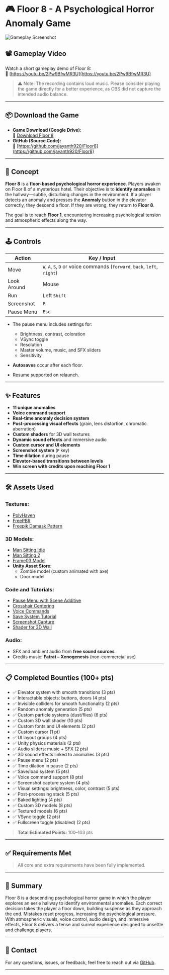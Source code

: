 # 🎮 Floor 8 - A Psychological Horror Anomaly Game

![Gameplay Screenshot](https://img.youtube.com/vi/2Pw9BfwMR3U/hqdefault.jpg)

## 📽 Gameplay Video
Watch a short gameplay demo of Floor 8:  
🔗 [https://youtu.be/2Pw9BfwMR3U](https://youtu.be/2Pw9BfwMR3U)

> ⚠️ Note: The recording contains loud music. Please consider playing the game directly for a better experience, as OBS did not capture the intended audio balance.

---

## 📦 Download the Game
- **Game Download (Google Drive):**  
  🔗 [Download Floor 8](https://drive.google.com/drive/folders/1EDKQX3Yxsglili2aeWm-mabG2mCmlv0e?usp=sharing)  
- **GitHub (Source Code):**  
  🔗 [https://github.com/jayanth920/Floor8](https://github.com/jayanth920/Floor8)

---

## 🧠 Concept

**Floor 8** is a **floor-based psychological horror experience**. Players awaken on Floor 8 of a mysterious hotel. Their objective is to **identify anomalies** in the hallway—subtle, disturbing changes in the environment. If a player detects an anomaly and presses the **Anomaly** button in the elevator correctly, they descend a floor. If they are wrong, they return to **Floor 8**.

The goal is to reach **Floor 1**, encountering increasing psychological tension and atmospheric effects along the way.

---

## 🕹 Controls

| Action            | Key / Input       |
|------------------|-------------------|
| Move             | `W`, `A`, `S`, `D` or voice commands (`forward`, `back`, `left`, `right`) |
| Look Around      | Mouse             |
| Run              | Left `Shift`      |
| Screenshot       | `P`               |
| Pause Menu       | `Esc`             |

- The pause menu includes settings for:
  - Brightness, contrast, coloration
  - VSync toggle
  - Resolution
  - Master volume, music, and SFX sliders
  - Sensitivity

- **Autosaves** occur after each floor.
- Resume supported on relaunch.

---

## ✨ Features
- **11 unique anomalies**
- **Voice command support**
- **Real-time anomaly decision system**
- **Post-processing visual effects** (grain, lens distortion, chromatic aberration)
- **Custom shaders** for 3D wall textures
- **Dynamic sound effects** and immersive audio
- **Custom cursor and UI elements**
- **Screenshot system** (`P` key)
- **Time dilation** during pause
- **Elevator-based transitions between levels**
- **Win screen with credits upon reaching Floor 1**

---

## 🛠 Assets Used

### Textures:
- [PolyHaven](https://polyhaven.com/textures)  
- [FreePBR](https://freepbr.com)  
- [Freepik Damask Pattern](https://www.freepik.com/free-vector/vector-damask-seamless-pattern-background-classical-luxury-old-fashioned-damask-ornament-royal-victorian-seamless-texture-wallpapers-textile-wrapping-exquisite-floral-baroque-template_16845139.htm)

### 3D Models:
- [Man Sitting Idle](https://sketchfab.com/3d-models/man-sitting-idle-2ca30c8b02804a56ad5054b058fd3782)  
- [Man Sitting 2](https://sketchfab.com/3d-models/man-sitting-b46bceb164b74346897c7a62691a1d5c)  
- [Frame03 Model](https://sketchfab.com/3d-models/frame03-f2a37b4ca65f465fa5bf69f60aaa1f40)  
- **Unity Asset Store**:
  - Zombie model (custom animated with axe)
  - Door model

### Code and Tutorials:
- [Pause Menu with Scene Additive](https://gamedev.stackexchange.com/questions/116698/resuming-a-previous-scene-from-a-current-scene-using-the-unity3d)
- [Crosshair Centering](https://gamedev.stackexchange.com/questions/150691/still-i-cant-make-the-cross-hair-to-be-in-the-middle-of-the-screen-what-am-i-m)
- [Voice Commands](https://lightbuzz.com/speech-recognition-unity-update/)
- [Save System Tutorial](https://www.youtube.com/watch?v=aUi9aijvpgs)
- [Screenshot Capture](https://docs.unity3d.com/6000.0/Documentation/ScriptReference/ScreenCapture.CaptureScreenshot.html)
- [Shader for 3D Wall](https://www.youtube.com/watch?v=8tfqQ829bIQ)

### Audio:
- SFX and ambient audio from **free sound sources**
- Credits music: **Fatrat – Xenogenesis** (non-commercial use)

---

## 📋 Completed Bounties (100+ pts)
- ✅ Elevator system with smooth transitions (3 pts)
- ✅ Interactable objects: buttons, doors (4 pts)
- ✅ Invisible colliders for smooth functionality (2 pts)
- ✅ Random anomaly generation (5 pts)
- ✅ Custom particle systems (dust/flies) (6 pts)
- ✅ Custom 3D wall shader (10 pts)
- ✅ Custom fonts and UI elements (2 pts)
- ✅ Custom cursor (1 pt)
- ✅ UI layout groups (4 pts)
- ✅ Unity physics materials (2 pts)
- ✅ Audio sliders: music + SFX (2 pts)
- ✅ 3D sound effects linked to anomalies (3 pts)
- ✅ Pause menu (2 pts)
- ✅ Time dilation in pause (2 pts)
- ✅ Save/load system (5 pts)
- ✅ Voice command support (8 pts)
- ✅ Screenshot capture system (4 pts)
- ✅ Visual settings: brightness, color, contrast (5 pts)
- ✅ Post-processing stack (5 pts)
- ✅ Baked lighting (4 pts)
- ✅ Custom 3D models (8 pts)
- ✅ Textured models (6 pts)
- ✅ VSync toggle (2 pts)
- ✅ Fullscreen toggle (disabled) (2 pts)

> **Total Estimated Points:** 100–103 pts

---

## ✅ Requirements Met
> All core and extra requirements have been fully implemented.

---

## 🧠 Summary
Floor 8 is a descending psychological horror game in which the player explores an eerie hallway to identify environmental anomalies. Each correct decision takes the player a floor down, building suspense as they approach the end. Mistakes reset progress, increasing the psychological pressure. With atmospheric visuals, voice control, audio design, and immersive effects, Floor 8 delivers a tense and surreal experience designed to unsettle and challenge players.

---

## 📩 Contact
For any questions, issues, or feedback, feel free to reach out via [GitHub](https://github.com/jayanth920/Floor8).

---
